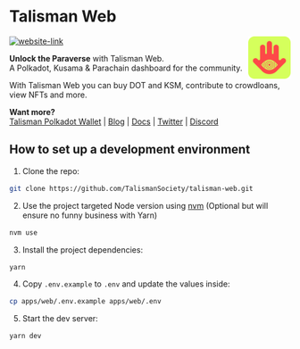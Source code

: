 # Talisman Web

<img src="apps/web/public/talisman.svg" alt="Talisman" width="15%" align="right" />

[![website-link](https://img.shields.io/website?label=app.talisman.xyz&style=flat-square&up_message=online&url=https%3A%2F%2Fapp.talisman.xyz)](https://app.talisman.xyz)

**Unlock the Paraverse** with Talisman Web.  
A Polkadot, Kusama & Parachain dashboard for the community.

With Talisman Web you can buy DOT and KSM, contribute to crowdloans, view NFTs and more.

**Want more?**  
[Talisman Polkadot Wallet](https://talisman.xyz) | [Blog](https://talisman.xyz/blog) | [Docs](https://docs.talisman.xyz) | [Twitter](https://twitter.com/wearetalisman) | [Discord](https://twitter.com/wearetalisman/status/1754729161103462504)

## How to set up a development environment

1. Clone the repo:

```sh
git clone https://github.com/TalismanSociety/talisman-web.git
```

2. Use the project targeted Node version using [nvm](https://github.com/nvm-sh/nvm) (Optional but will ensure no funny business with Yarn)

```sh
nvm use
```

3. Install the project dependencies:

```sh
yarn
```

4. Copy `.env.example` to `.env` and update the values inside:

```sh
cp apps/web/.env.example apps/web/.env
```

5. Start the dev server:

```sh
yarn dev
```
